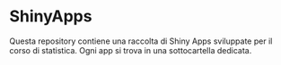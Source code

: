 # ShinyApps

Questa repository contiene una raccolta di Shiny Apps sviluppate per il corso di statistica.
Ogni app si trova in una sottocartella dedicata.
